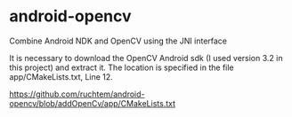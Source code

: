 # android-opencv
Combine Android NDK and OpenCV using the JNI interface

It is necessary to download the OpenCV Android sdk (I used version 3.2 in this project) and extract it.
The location is specified in the file app/CMakeLists.txt, Line 12.

https://github.com/ruchtem/android-opencv/blob/addOpenCv/app/CMakeLists.txt
